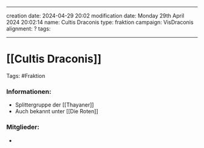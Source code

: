 
---
creation date: 2024-04-29 20:02 
modification date: Monday 29th April 2024 20:02:14 
name: Cultis Draconis
type: fraktion
campaign: VisDraconis
alignment: ?
tags:

--- 

# [[Cultis Draconis]]

Tags: #Fraktion


### Informationen:
- Splittergruppe der [[Thayaner]]
- Auch bekannt unter [[Die Roten]]
### Mitglieder:
- 
